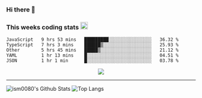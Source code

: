 ### Hi there 👋

<!--START_SECTION:giphy-->
<!--END_SECTION:giphy-->

### This weeks coding stats <img src="https://media1.giphy.com/media/LmNwrBhejkK9EFP504/giphy.gif?cid=ecf05e4723nsktnyyj53u162g7cy5rjqfg6gz06kxdg5y55g&rid=giphy.gif" width="20" height="20" />
<!--START_SECTION:waka-->
```text
JavaScript   9 hrs 53 mins   █████████░░░░░░░░░░░░░░░░   36.32 % 
TypeScript   7 hrs 3 mins    ██████▒░░░░░░░░░░░░░░░░░░   25.93 % 
Other        5 hrs 45 mins   █████▒░░░░░░░░░░░░░░░░░░░   21.12 % 
YAML         1 hr 13 mins    █░░░░░░░░░░░░░░░░░░░░░░░░   04.51 % 
JSON         1 hr 1 min      █░░░░░░░░░░░░░░░░░░░░░░░░   03.78 % 
```
<!--END_SECTION:waka-->

<!--START_SECTION:comicstrip-->
<p align="center">
 <a href="https://xkcd.com/">
 <img src="https://imgs.xkcd.com/comics/modern_tools.png" />
</a>
</p>
<!--END_SECTION:comicstrip-->

---

![ism0080's Github Stats](https://github-readme-stats.vercel.app/api?username=ism0080&show_icons=true%hide_border=true&hide=issues)
![Top Langs](https://github-readme-stats.vercel.app/api/top-langs/?username=ism0080&layout=compact)

<!--
**ism0080/ism0080** is a ✨ _special_ ✨ repository because its `README.md` (this file) appears on your GitHub profile.

Here are some ideas to get you started:

- 🔭 I’m currently working on ...
- 🌱 I’m currently learning ...
- 👯 I’m looking to collaborate on ...
- 🤔 I’m looking for help with ...
- 💬 Ask me about ...
- 📫 How to reach me: ...
- 😄 Pronouns: ...
- ⚡ Fun fact: ...
-->
